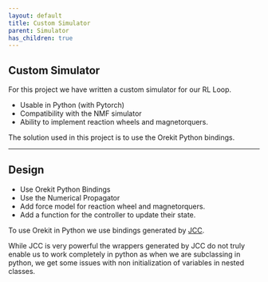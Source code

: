 ```yaml
---
layout: default
title: Custom Simulator
parent: Simulator
has_children: true
---
```



## Custom Simulator

For this project we have written a custom simulator for our RL Loop.

- Usable in Python (with Pytorch)
- Compatibility with the NMF simulator
- Ability to implement reaction wheels and magnetorquers.



The solution used in this project is to use the Orekit Python bindings.


---

## Design

- Use Orekit Python Bindings
- Use the Numerical Propagator
- Add force model for reaction wheel and magnetorquers.
- Add a function for the controller to update their state.


To use Orekit in Python we use bindings generated by [JCC](https://lucene.apache.org/pylucene/jcc/).

While JCC is very powerful the wrappers generated by JCC do not truly enable us to work completely in python as when we are subclassing in python, we get some issues with non initialization of variables in nested classes.